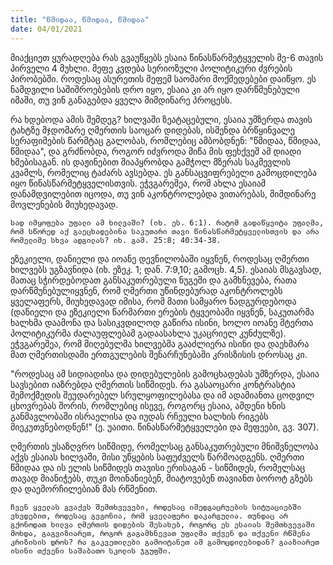 ```yaml
---
title: "წმიდაა, წმიდაა, წმიდაა" 
date: 04/01/2021
---
```


მიაქციეთ ყურადღება რას გვაუწყებს ესაია წინასწარმეტყველის მე-6 თავის პირველი 4 მუხლი. მეფე კვდება სერიოზული პოლიტიკური ძვრების პირობებში. როდესაც ასურეთის მეფემ საომარი მოქმედებები დაიწყო. ეს ნამდვილი საშიშროებების დრო იყო, ესაია კი არ იყო დარწმუნებული იმაში, თუ ვინ განაგებდა ყველა მიმდინარე პროცესს.

რა ხდებოდა ამის შემდეგ? ხილვაში ზეატაცებული, ესაია უმზერდა თავის ტახტზე მჯდომარე ღმერთის საოცარ დიდებას, ისმენდა ბრწყინვალე სერაფიმების წარმტაც გალობას, რომლებიც ამბობდნენ: "წმიდაა, წმიდაა, წმიდაა", და გრძნობდა, როგორ იძვროდა მიწა მის ფეხქვეშ ამ დიადი ხმებისაგან. ის დაჟინებით მიაპყრობდა გამჭოლ  მზერას საკმევლის კვამლს, რომელიც ტაძარს ავსებდა. ეს განსაცვიფრებელი გამოცდილება იყო წინასწარმეტყველისთვის. ეჭვგარეშეა, რომ ახლა ესაიამ დანამდვილებით იცოდა, თუ ვინ აკონტროლებდა ვითარებას, მიმდინარე მოვლენების მიუხედავად. 

`სად იმყოფება უფალი ამ ხილვაში? (იხ. ეს. 6:1). რატომ გადაწყვიტა უფალმა, რომ სწორედ აქ გაეცხადებინა საკუთარი თავი წინასწარმეტყველისთვის და არა რომელიმე სხვა ადგილას? იხ. გამ. 25:8; 40:34-38.`

ეზეკიელი, დანიელი და იოანე დევნილობაში იყვნენ, როდესაც ღმერთი ხილვებს უგზავნიდა (იხ. ეზეკ. 1; დან. 7:9,10; გამოცხ. 4,5). ესაიას მსგავსად, მათაც სჭირდებოდათ განსაკუთრებული ნუგეში და გამხნევება, რათა დარწმუნებულიყვნენ, რომ ღმერთი უწინდებურად აკონტროლებს ყველაფერს, მიუხედავად იმისა, რომ მათი სამყარო ნადგურდებოდა (დანიელი და ეზეკიელი წარმართი ერების ტყვეობაში იყვნენ, საკუთარმა ხალხმა დაამონა და სასიკვდილოდ გაწირა ისინი, ხოლო იოანე მტერთა პოლიტიკურმა ძალაუფლებამ გადაასახლა უკაცრიელ კუნძულზე). ეჭვგარეშეა, რომ მიღებულმა ხილვებმა გააძლიერა ისინი და დაეხმარა მათ ღმერთისდამი ერთგულების შენარჩუნებაში კრისზისის დროსაც კი.

"როდესაც ამ სიდიადისა და დიდებულების გამოცხადებას უმზერდა, ესაია სავსებით იაზრებდა ღმერთის სიწმიდეს. რა გასაოცარი კონტრასტია შემოქმედის შეუდარებელ სრულყოფილებასა და იმ ადამიანთა ცოდვილ ცხოვრებას შორის, რომლებიც ისევე, როგორც ესაია, ამდენი ხნის განმავლობაში ისრაელისა და იუდას რჩეული ხალხის რიგებს მიეკუთვნებოდნენ!" (ე. უაითი. წინასწარმეტყველები და მეფეები, გვ. 307).

ღმერთის უსაზღვრო სიწმიდე, რომელსაც განსაკუთრებული მნიშვნელობა აქვს ესაიას ხილვაში, მისი უწყების საფუძველს წარმოადგენს. ღმერთი წმიდაა და ის ელის სიწმიდეს თავისი ერისაგან - სიწმიდეს, რომელსაც თავად მიანიჭებს, თუკი მოინანიებენ, მიატოვებენ თავიანთ ბოროტ გზებს და დაემორჩილებიან მას რწმენით.

`ჩვენ ყველას გვაქვს შემთხვევები, როდესაც იმედგაცრუების სიტუაციებში ვხვდებით, როდესაც გვგონია, რომ ყველაფერი დაკარგულია. თუნდაც არ გქონოდათ ხილვა ღმერთის დიდების შესახებ, როგორც ეს ესაიას შემთხვევაში მოხდა, გაგვიზიარეთ, როგორ გაგამხნევათ უფალმა თქვენ და თქვენი რწმენა კრიზისის დროს? რა გაკვეთილები გამოიტანეთ ამ გამოცდილებიდან? გააზიარეთ ისინი თქვენი საშაბათო სკოლის ჯგუფში.`